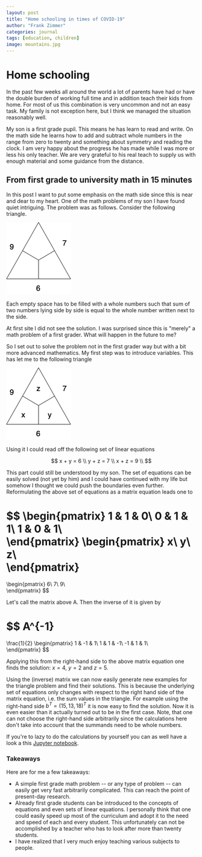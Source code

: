 ```yaml
---
layout: post
title: "Home schooling in times of COVID-19"
author: "Frank Zimmer"
categories: journal
tags: [education, children]
image: mountains.jpg
---
```


# Home schooling

In the past few weeks all around the world a lot of parents have had or have the double burden of working full time and in addition teach their kids from home. For most of us this combination is very uncommon 
and not an easy task. My family is not exception here, but I think we managed the situation reasonably well.

My son is a first grade pupil. This means he has learn to read and write. On the math side he learns how to add and subtract whole numbers in the range from zero to twenty and something about symmetry and reading the clock. I am very happy about the progress he has made while I was more or less his only teacher. We are very grateful to his real teach to supply us with enough material and some guidance from the distance.

## From first grade to university math in 15 minutes

In this post I want to put some emphasis on the math side since this is near and dear to my heart. One of the math problems of my son I have found quiet intriguing. The problem was as follows. Consider the following triangle.

![Triangle problem](../assets/img/triangle_problem.png "Triangle problem")

Each empty space has to be filled with a whole numbers such that sum of two numbers lying side by side  is equal to the whole number written next to the side.

At first site I did not see the solution. I was surprised since this is "merely" a math problem of a first grader. What will happen in the future to me? 

So I set out to solve the problem not in the first grader way but with a bit more advanced mathematics. My first step was to introduce variables. This has let me to the following triangle

![Triangle problem](../assets/img/triangle_problem_with_variables.png  "Triangle problem")

Using it I could read off the following set of linear equations

$$
x + y = 6 \\
y + z = 7 \\
x + z = 9 \\
$$

This part could still be understood by my son. The set of equations can be easily solved (not yet by him) and I could have continued with my life but somehow I thought we could push the boundaries even further. Reformulating the above set of equations as a matrix equation leads one to 

$$
\begin{pmatrix}
1 & 1 & 0\\
0 & 1 & 1\\
1 & 0 & 1\\    
\end{pmatrix}
\begin{pmatrix}
x\\
y\\
z\\    
\end{pmatrix}
=
\begin{pmatrix}
6\\
7\\
9\\    
\end{pmatrix}
$$

Let's call the matrix above A. Then the inverse of it is given by 

$$
A^{-1}
=
\frac{1}{2}
\begin{pmatrix}
1 & -1 & 1\\
1 & 1 & -1\\
-1 & 1 & 1\\    
\end{pmatrix}
$$

Applying this from the right-hand side to the above matrix equation one finds the solution: $x=4$, $y=2$ and $z=5$.

Using the (inverse) matrix we can now easily generate new examples for the triangle problem and find their solutions. This is because the underlying set of equations only changes with respect to the right hand side of the matrix equation, i.e. the sum values in the triangle. For example using the right-hand side $b^{T} = (15, 13, 18)^{T}$ it is now easy to find the solution. Now it is even easier than it actually turned out to be in the first case. Note, that one can not choose the right-hand side arbitrarily since the calculations here don't take into account that the summands need to be whole numbers. 

If you're to lazy to do the calculations by yourself you can as well have a look a this [Jupyter notebook](http://mybinder.org/v2/gh/dressedfez/first-grade-math-problem/master?filepath=Simple_math_first_grade.ipynb).

### Takeaways

Here are for me a few takeaways:

- A simple first grade math problem -- or any type of problem -- can easily get very fast arbitrarily complicated. This can reach the point of present-day research.
- Already first grade students can be introduced to the concepts of equations and even sets of linear equations. I personally think that one could easily speed up most of the curriculum and adopt it to the need and speed of each and every student. This unfortunately can not be accomplished by a teacher who has to look after more than twenty students.
- I have realized that I very much enjoy teaching various subjects to people.
